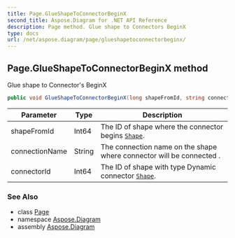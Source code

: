 ```yaml
---
title: Page.GlueShapeToConnectorBeginX
second_title: Aspose.Diagram for .NET API Reference
description: Page method. Glue shape to Connectors BeginX
type: docs
url: /net/aspose.diagram/page/glueshapetoconnectorbeginx/
---
```

## Page.GlueShapeToConnectorBeginX method

Glue shape to Connector's BeginX

```csharp
public void GlueShapeToConnectorBeginX(long shapeFromId, string connectionName, long connectorId)
```

| Parameter | Type | Description |
| --- | --- | --- |
| shapeFromId | Int64 | The ID of shape where the connector begins [`Shape`](../../shape/). |
| connectionName | String | The connection name on the shape where connector will be connected . |
| connectorId | Int64 | The ID of shape with type Dynamic connector [`Shape`](../../shape/). |

### See Also

* class [Page](../)
* namespace [Aspose.Diagram](../../page/)
* assembly [Aspose.Diagram](../../../)


